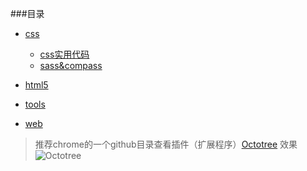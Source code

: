 ###目录
- [css]()
	+ [css实用代码](https://github.com/Gil2015/web_note/blob/master/css/css%E5%AE%9E%E7%94%A8%E4%BB%A3%E7%A0%81.md)
	+ [sass&compass](https://github.com/Gil2015/web_note/blob/master/css/sass%26compass.md)
- [html5]()

- [tools]()

- [web]()

> 推荐chrome的一个github目录查看插件（扩展程序）[Octotree]()
效果
![Octotree](http://7xq8fa.com1.z0.glb.clouddn.com/github_Octotree.png)